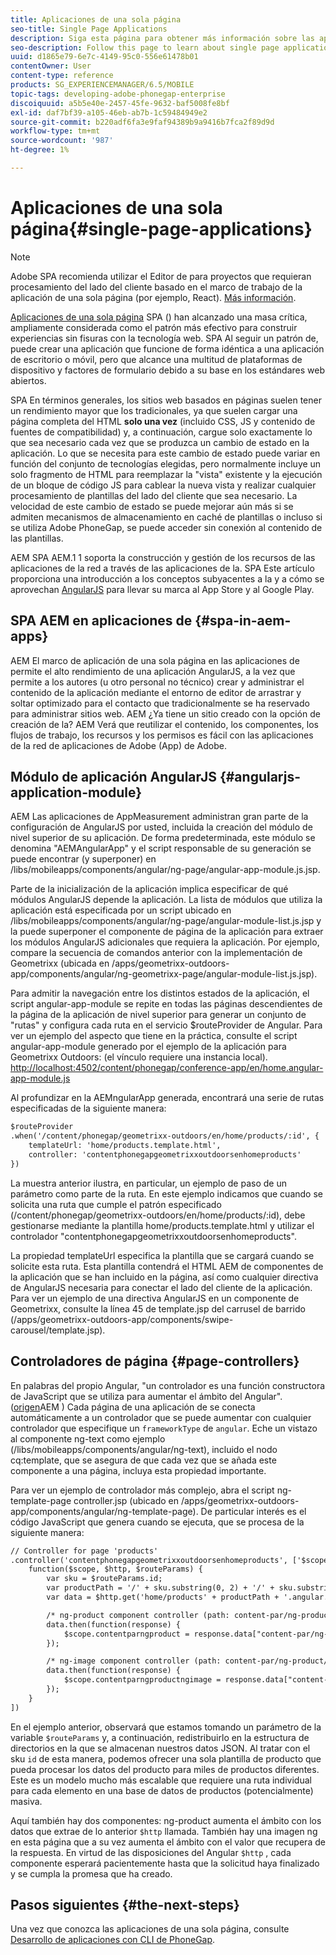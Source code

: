```yaml
---
title: Aplicaciones de una sola página
seo-title: Single Page Applications
description: Siga esta página para obtener más información sobre las aplicaciones de una sola página; es decir, puede crear una aplicación que funcione de forma idéntica a una aplicación de escritorio o móvil.
seo-description: Follow this page to learn about single page applications, that is, you can create an application that performs identically to a desktop or mobile application.
uuid: d1865e79-6e7c-4149-95c0-556e61478b01
contentOwner: User
content-type: reference
products: SG_EXPERIENCEMANAGER/6.5/MOBILE
topic-tags: developing-adobe-phonegap-enterprise
discoiquuid: a5b5e40e-2457-45fe-9632-baf5008fe8bf
exl-id: daf7bf39-a105-46eb-ab7b-1c59484949e2
source-git-commit: b220adf6fa3e9faf94389b9a9416b7fca2f89d9d
workflow-type: tm+mt
source-wordcount: '987'
ht-degree: 1%

---
```


# Aplicaciones de una sola página{#single-page-applications}

>[!NOTE]
>
>Adobe SPA recomienda utilizar el Editor de para proyectos que requieran procesamiento del lado del cliente basado en el marco de trabajo de la aplicación de una sola página (por ejemplo, React). [Más información](/help/sites-developing/spa-overview.md).

[Aplicaciones de una sola página](https://en.wikipedia.org/wiki/Single-page_application) SPA () han alcanzado una masa crítica, ampliamente considerada como el patrón más efectivo para construir experiencias sin fisuras con la tecnología web. SPA Al seguir un patrón de, puede crear una aplicación que funcione de forma idéntica a una aplicación de escritorio o móvil, pero que alcance una multitud de plataformas de dispositivo y factores de formulario debido a su base en los estándares web abiertos.

SPA En términos generales, los sitios web basados en páginas suelen tener un rendimiento mayor que los tradicionales, ya que suelen cargar una página completa del HTML **solo una vez** (incluido CSS, JS y contenido de fuentes de compatibilidad) y, a continuación, cargue solo exactamente lo que sea necesario cada vez que se produzca un cambio de estado en la aplicación. Lo que se necesita para este cambio de estado puede variar en función del conjunto de tecnologías elegidas, pero normalmente incluye un solo fragmento de HTML para reemplazar la &quot;vista&quot; existente y la ejecución de un bloque de código JS para cablear la nueva vista y realizar cualquier procesamiento de plantillas del lado del cliente que sea necesario. La velocidad de este cambio de estado se puede mejorar aún más si se admiten mecanismos de almacenamiento en caché de plantillas o incluso si se utiliza Adobe PhoneGap, se puede acceder sin conexión al contenido de las plantillas.

AEM SPA AEM.1 1 soporta la construcción y gestión de los recursos de las aplicaciones de la red a través de las aplicaciones de la. SPA Este artículo proporciona una introducción a los conceptos subyacentes a la y a cómo se aprovechan [AngularJS](https://angularjs.org/) para llevar su marca al App Store y al Google Play.

## SPA AEM en aplicaciones de {#spa-in-aem-apps}

AEM El marco de aplicación de una sola página en las aplicaciones de permite el alto rendimiento de una aplicación AngularJS, a la vez que permite a los autores (u otro personal no técnico) crear y administrar el contenido de la aplicación mediante el entorno de editor de arrastrar y soltar optimizado para el contacto que tradicionalmente se ha reservado para administrar sitios web. AEM ¿Ya tiene un sitio creado con la opción de creación de la? AEM Verá que reutilizar el contenido, los componentes, los flujos de trabajo, los recursos y los permisos es fácil con las aplicaciones de la red de aplicaciones de Adobe (App) de Adobe.

## Módulo de aplicación AngularJS {#angularjs-application-module}

AEM Las aplicaciones de AppMeasurement administran gran parte de la configuración de AngularJS por usted, incluida la creación del módulo de nivel superior de su aplicación. De forma predeterminada, este módulo se denomina &quot;AEMAngularApp&quot; y el script responsable de su generación se puede encontrar (y superponer) en /libs/mobileapps/components/angular/ng-page/angular-app-module.js.jsp.

Parte de la inicialización de la aplicación implica especificar de qué módulos AngularJS depende la aplicación. La lista de módulos que utiliza la aplicación está especificada por un script ubicado en /libs/mobileapps/components/angular/ng-page/angular-module-list.js.jsp y la puede superponer el componente de página de la aplicación para extraer los módulos AngularJS adicionales que requiera la aplicación. Por ejemplo, compare la secuencia de comandos anterior con la implementación de Geometrixx (ubicada en /apps/geometrixx-outdoors-app/components/angular/ng-geometrixx-page/angular-module-list.js.jsp).

Para admitir la navegación entre los distintos estados de la aplicación, el script angular-app-module se repite en todas las páginas descendientes de la página de la aplicación de nivel superior para generar un conjunto de &quot;rutas&quot; y configura cada ruta en el servicio $routeProvider de Angular. Para ver un ejemplo del aspecto que tiene en la práctica, consulte el script angular-app-module generado por el ejemplo de la aplicación para Geometrixx Outdoors: (el vínculo requiere una instancia local). [http://localhost:4502/content/phonegap/conference-app/en/home.angular-app-module.js](http://localhost:4502/content/phonegap/conference-app/en/home.angular-app-module.js)

Al profundizar en la AEMngularApp generada, encontrará una serie de rutas especificadas de la siguiente manera:

```xml
$routeProvider
.when('/content/phonegap/geometrixx-outdoors/en/home/products/:id', {
    templateUrl: 'home/products.template.html',
    controller: 'contentphonegapgeometrixxoutdoorsenhomeproducts'
})
```

La muestra anterior ilustra, en particular, un ejemplo de paso de un parámetro como parte de la ruta. En este ejemplo indicamos que cuando se solicita una ruta que cumple el patrón especificado (/content/phonegap/geometrixx-outdoors/en/home/products/:id), debe gestionarse mediante la plantilla home/products.template.html y utilizar el controlador &quot;contentphonegapgeometrixxoutdoorsenhomeproducts&quot;.

La propiedad templateUrl especifica la plantilla que se cargará cuando se solicite esta ruta. Esta plantilla contendrá el HTML AEM de componentes de la aplicación que se han incluido en la página, así como cualquier directiva de AngularJS necesaria para conectar el lado del cliente de la aplicación. Para ver un ejemplo de una directiva AngularJS en un componente de Geometrixx, consulte la línea 45 de template.jsp del carrusel de barrido (/apps/geometrixx-outdoors-app/components/swipe-carousel/template.jsp).

## Controladores de página {#page-controllers}

En palabras del propio Angular, &quot;un controlador es una función constructora de JavaScript que se utiliza para aumentar el ámbito del Angular&quot;. ([origen](https://docs.angularjs.org/guide/controller)AEM ) Cada página de una aplicación de se conecta automáticamente a un controlador que se puede aumentar con cualquier controlador que especifique un `frameworkType` de `angular`. Eche un vistazo al componente ng-text como ejemplo (/libs/mobileapps/components/angular/ng-text), incluido el nodo cq:template, que se asegura de que cada vez que se añada este componente a una página, incluya esta propiedad importante.

Para ver un ejemplo de controlador más complejo, abra el script ng-template-page controller.jsp (ubicado en /apps/geometrixx-outdoors-app/components/angular/ng-template-page). De particular interés es el código JavaScript que genera cuando se ejecuta, que se procesa de la siguiente manera:

```xml
// Controller for page 'products'
.controller('contentphonegapgeometrixxoutdoorsenhomeproducts', ['$scope', '$http', '$routeParams',
    function($scope, $http, $routeParams) {
        var sku = $routeParams.id;
        var productPath = '/' + sku.substring(0, 2) + '/' + sku.substring(0, 4) + '/' + sku;
        var data = $http.get('home/products' + productPath + '.angular.json' + cacheKiller);

        /* ng-product component controller (path: content-par/ng-product) */
        data.then(function(response) {
            $scope.contentparngproduct = response.data["content-par/ng-product"].items;
        });

        /* ng-image component controller (path: content-par/ng-product/ng-image) */
        data.then(function(response) {
            $scope.contentparngproductngimage = response.data["content-par/ng-product/ng-image"].items;
        });
    }
])
```

En el ejemplo anterior, observará que estamos tomando un parámetro de la variable `$routeParams` y, a continuación, redistribuirlo en la estructura de directorios en la que se almacenan nuestros datos JSON. Al tratar con el sku `id` de esta manera, podemos ofrecer una sola plantilla de producto que pueda procesar los datos del producto para miles de productos diferentes. Este es un modelo mucho más escalable que requiere una ruta individual para cada elemento en una base de datos de productos (potencialmente) masiva.

Aquí también hay dos componentes: ng-product aumenta el ámbito con los datos que extrae de lo anterior `$http` llamada. También hay una imagen ng en esta página que a su vez aumenta el ámbito con el valor que recupera de la respuesta. En virtud de las disposiciones del Angular `$http` , cada componente esperará pacientemente hasta que la solicitud haya finalizado y se cumpla la promesa que ha creado.

## Pasos siguientes {#the-next-steps}

Una vez que conozca las aplicaciones de una sola página, consulte [Desarrollo de aplicaciones con CLI de PhoneGap](/help/mobile/phonegap-apps-pg-cli.md).
